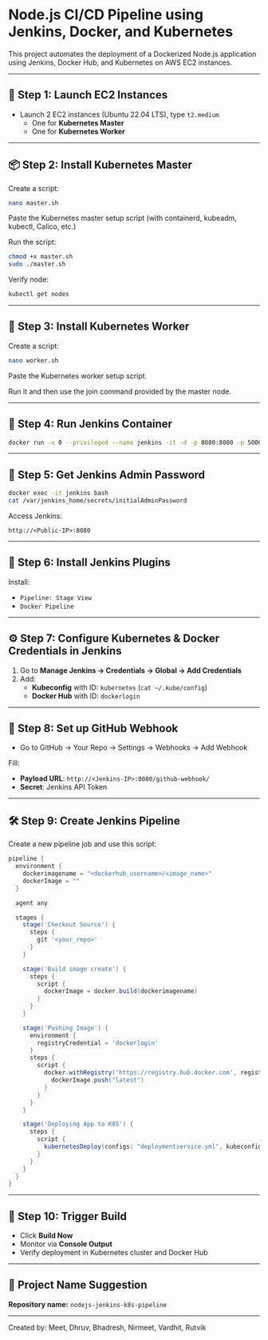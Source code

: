 # Node.js CI/CD Pipeline using Jenkins, Docker, and Kubernetes

This project automates the deployment of a Dockerized Node.js application using Jenkins, Docker Hub, and Kubernetes on AWS EC2 instances.

---

## 🔧 Step 1: Launch EC2 Instances

- Launch 2 EC2 instances (Ubuntu 22.04 LTS), type `t2.medium`
  - One for **Kubernetes Master**
  - One for **Kubernetes Worker**

---

## 📦 Step 2: Install Kubernetes Master

Create a script:
```bash
nano master.sh
```

Paste the Kubernetes master setup script (with containerd, kubeadm, kubectl, Calico, etc.)

Run the script:
```bash
chmod +x master.sh
sudo ./master.sh
```

Verify node:
```bash
kubectl get nodes
```

---

## 🔧 Step 3: Install Kubernetes Worker

Create a script:
```bash
nano worker.sh
```

Paste the Kubernetes worker setup script.

Run it and then use the join command provided by the master node.

---

## 🐳 Step 4: Run Jenkins Container

```bash
docker run -u 0 --privileged --name jenkins -it -d -p 8080:8080 -p 50000:50000 -v /var/run/docker.sock:/var/run/docker.sock -v $(which docker):/usr/bin/docker -v /home/jenkins_home:/var/jenkins_home jenkins/jenkins:latest
```

---

## 🔑 Step 5: Get Jenkins Admin Password

```bash
docker exec -it jenkins bash
cat /var/jenkins_home/secrets/initialAdminPassword
```

Access Jenkins:  
```
http://<Public-IP>:8080
```

---

## 🧩 Step 6: Install Jenkins Plugins

Install:
- `Pipeline: Stage View`
- `Docker Pipeline`

---

## ⚙️ Step 7: Configure Kubernetes & Docker Credentials in Jenkins

1. Go to **Manage Jenkins → Credentials → Global → Add Credentials**
2. Add:
   - **Kubeconfig** with ID: `kubernetes` (`cat ~/.kube/config`)
   - **Docker Hub** with ID: `dockerlogin`

---

## 🔗 Step 8: Set up GitHub Webhook

- Go to GitHub → Your Repo → Settings → Webhooks → Add Webhook

Fill:
- **Payload URL**: `http://<Jenkins-IP>:8080/github-webhook/`
- **Secret**: Jenkins API Token

---

## 🛠️ Step 9: Create Jenkins Pipeline

Create a new pipeline job and use this script:

```groovy
pipeline {
  environment {
    dockerimagename = "<dockerhub_username>/<image_name>"
    dockerImage = ""
  }

  agent any

  stages {
    stage('Checkout Source') {
      steps {
        git '<your_repo>'
      }
    }

    stage('Build image create') {
      steps {
        script {
          dockerImage = docker.build(dockerimagename)
        }
      }
    }

    stage('Pushing Image') {
      environment {
        registryCredential = 'dockerlogin'
      }
      steps {
        script {
          docker.withRegistry('https://registry.hub.docker.com', registryCredential) {
            dockerImage.push("latest")
          }
        }
      }
    }

    stage('Deploying App to K8S') {
      steps {
        script {
          kubernetesDeploy(configs: "deploymentservice.yml", kubeconfigId: "kubernetes")
        }
      }
    }
  }
}
```

---

## 🚀 Step 10: Trigger Build

- Click **Build Now**
- Monitor via **Console Output**
- Verify deployment in Kubernetes cluster and Docker Hub

---

## 📁 Project Name Suggestion

**Repository name:** `nodejs-jenkins-k8s-pipeline`

---
Created by: Meet, Dhruv, Bhadresh, Nirmeet, Vardhit, Rutvik  
